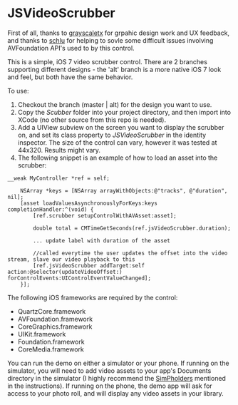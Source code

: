 JSVideoScrubber
===============

First of all, thanks to [grayscaletx](https://github.com/grayscaletx "grayscaletx") for grpahic design work and UX feedback, and thanks to [schlu](https://github.com/schlu "schlu") for helping to sovle some difficult issues involving AVFoundation API's used to by this control.

This is a simple, iOS 7 video scrubber control. There are 2 branches supporting different designs - the 'alt' branch is a more native iOS 7 look and feel, but both have the same behavior. 

To use:

1. Checkout the branch (master | alt) for the design you want to use.
2. Copy the _Scubber_ folder into your project directory, and then import into XCode (no other source from this repo is needed).
3. Add a UIView subview on the screen you want to display the scrubber on, and set its class property to _JSVideoScrubber_ in the identity inspector.  The size of the control can vary, however it was tested at 44x320. Results might vary.
4. The following snippet is an example of how to load an asset into the scrubber:
```
__weak MyController *ref = self;
    
    NSArray *keys = [NSArray arrayWithObjects:@"tracks", @"duration", nil];
    [asset loadValuesAsynchronouslyForKeys:keys completionHandler:^(void) {
        [ref.scrubber setupControlWithAVAsset:asset];

        double total = CMTimeGetSeconds(ref.jsVideoScrubber.duration);
        
        ... update label with duration of the asset
        
        //called everytime the user updates the offset into the video stream, slave our video playback to this
        [ref.jsVideoScrubber addTarget:self action:@selector(updateVideoOffset:) forControlEvents:UIControlEventValueChanged];
    }];
```

The following iOS frameworks are required by the control:
  * QuartzCore.framework
  * AVFoundation.framework
  * CoreGraphics.framework
  * UIKit.framework
  * Foundation.framework
  * CoreMedia.framework
  
You can run the demo on either a simulator or your phone. If running on the simulator, you will need to add video assets to your app's Documents directory in the simulator (I highly recommend the  [SimPholders](http://simpholders.com/ "SimPholders") mentioned in the instructions).  If running on the phone, the demo app will ask for access to your photo roll, and will display any video assets in your library.
